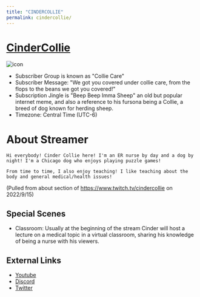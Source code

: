 ```yaml
---
title: "CINDERCOLLIE"
permalink: cindercollie/
---
```

# [CinderCollie](https://www.twitch.tv/cindercollie)
![icon](https://static-cdn.jtvnw.net/jtv_user_pictures/f33f7779-f911-4822-b65c-ff9fc67189a6-profile_image-70x70.png)
- Subscriber Group is known as "Collie Care"
- Subscriber Message: "We got you covered under collie care, from the flops to the beans we got you covered!"
- Subscription Jingle is "Beep Beep Imma Sheep" an old but popular internet meme, and also a reference to his fursona being a Collie, a breed of dog known for herding sheep.
- Timezone: Central Time (UTC-6)

# About Streamer
```
Hi everybody! Cinder Collie here! I'm an ER nurse by day and a dog by night! I'm a Chicago dog who enjoys playing puzzle games!

From time to time, I also enjoy teaching! I like teaching about the body and general medical/health issues!
```
(Pulled from about section of https://www.twitch.tv/cindercollie on 2022/9/15)

## Special Scenes
- Classroom: Usually at the beginning of the stream Cinder will host a lecture on a medical topic in a virtual classroom, sharing his knowledge of being a nurse with his viewers.

## External Links
- [Youtube](https://www.youtube.com/c/CinderCollie)
- [Discord](https://t.co/MrxwJJUlHU)
- [Twitter](https://twitter.com/CinderCollie)


